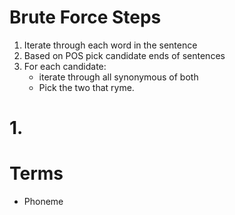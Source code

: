 # Brute Force Steps
1. Iterate through each word in the sentence
2. Based on POS pick candidate ends of sentences
3. For each candidate:
	- iterate through all synonymous of both
	- Pick the two that ryme.

# 1. 

# Terms
- Phoneme
